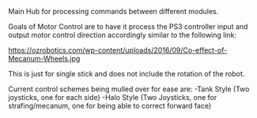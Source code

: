 Main Hub for processing commands between different modules.


Goals of Motor Control are to have it process the PS3 controller input and output motor control direction accordingly similar to the following link:

https://ozrobotics.com/wp-content/uploads/2016/09/Co-effect-of-Mecanum-Wheels.jpg

This is just for single stick and does not include the rotation of the robot. 

Current control schemes being mulled over for ease are:
-Tank Style (Two joysticks, one for each side)
-Halo Style (Two Joysticks, one for strafing/mecanum, one for being able to correct forward face)
